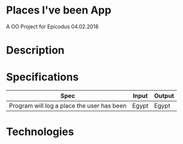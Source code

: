 # Places I've been App
A OO Project for Epicodus 04.02.2018
# Description

# Specifications
|Spec|Input|Output|
| --- | --- | --- |
|Program will log a place the user has been | Egypt | Egypt |
# Technologies
